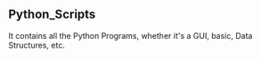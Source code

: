 ## Python_Scripts
It contains all the Python Programs, whether it's a GUI, basic, Data Structures, etc.
